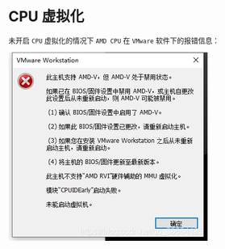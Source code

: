 # CPU 虚拟化

未开启 `CPU` 虚拟化的情况下 `AMD CPU` 在 `VMware` 软件下的报错信息：

![VMware报错](assets/images/VMware报错.png)
